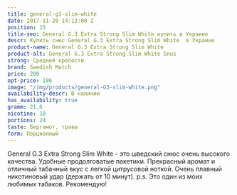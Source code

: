 ```yaml
---
title: general-g3-slim-white
date: 2017-11-20 14:13:00 Z
position: 15
title-seo: General G.3 Extra Strong Slim White купить в Украине
descr: Купить снюс General G.3 Extra Strong Slim White  в Украине
product-name: General G.3 Extra Strong Slim White
product-alt: General G.3 Extra Strong Slim White Snus
strong: Средней крепости
brand: Swedish Match
price: 200
opt-price: 186
image: "/img/products/general-G3-slim-white.png"
availability-descr: В наличии
has_availability: true
gramm: 21.6
nicotine: 18
portions: 24
taste: Бергамот, травы
form: Порционный
---
```


General G.3 Extra Strong Slim White - это шведский снюс очень высокого качества. Удобные продолговатые пакетики. Прекрасный аромат и отличный табачный вкус с легкой цитрусовой ноткой. 
Очень плавный никотиновый удар (держать от 10 минут).
p.s. Это один из моих любимых табаков. Рекомендую!